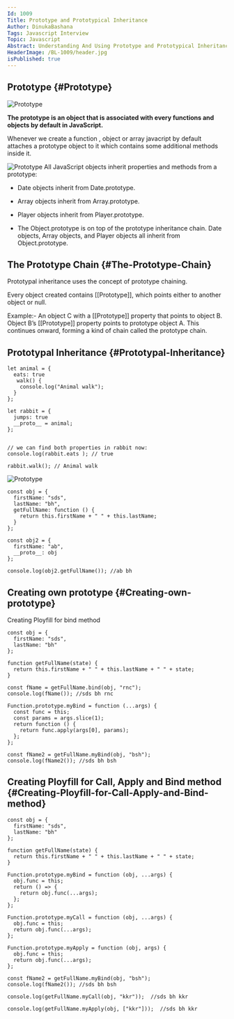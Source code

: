 ```yaml
---
Id: 1009
Title: Prototype and Prototypical Inheritance
Author: DinukaBashana
Tags: Javascript Interview
Topic: Javascript
Abstract: Understanding And Using Prototype and Prototypical Inheritance in JavaScript
HeaderImage: /BL-1009/header.jpg
isPublished: true
---
```


## Prototype {#Prototype}

![Prototype](/BL-1009/object-prototype-empty.svg)

**The prototype is an object that is associated with every functions and objects by default in JavaScript.**

Whenever we create a function , object or array javacript by default attaches a prototype object to it which contains some additional methods inside it.

![Prototype](/BL-1009/proto.png)
All JavaScript objects inherit properties and methods from a prototype:

- Date objects inherit from Date.prototype.
- Array objects inherit from Array.prototype.
- Player objects inherit from Player.prototype.

- The Object.prototype is on top of the prototype inheritance chain. Date objects, Array objects, and Player objects all inherit from Object.prototype.

## The Prototype Chain {#The-Prototype-Chain}

Prototypal inheritance uses the concept of prototype chaining.

Every object created contains [[Prototype]], which points either to another object or null.

Example:-
An object C with a [[Prototype]] property that points to object B. Object B’s [[Prototype]] property points to prototype object A. This continues onward, forming a kind of chain called the prototype chain.

## Prototypal Inheritance {#Prototypal-Inheritance}

```
let animal = {
  eats: true
   walk() {
    console.log("Animal walk");
  }
};

let rabbit = {
  jumps: true
  __proto__ = animal;
};


// we can find both properties in rabbit now:
console.log(rabbit.eats ); // true

rabbit.walk(); // Animal walk

```

![Prototype](/BL-1009/rabbit-animal-object.svg)

```
const obj = {
  firstName: "sds",
  lastName: "bh",
  getFullName: function () {
    return this.firstName + " " + this.lastName;
  }
};

const obj2 = {
  firstName: "ab",
  __proto__: obj
};

console.log(obj2.getFullName()); //ab bh
```

## Creating own prototype {#Creating-own-prototype}

Creating Ployfill for bind method

```
const obj = {
  firstName: "sds",
  lastName: "bh"
};

function getFullName(state) {
  return this.firstName + " " + this.lastName + " " + state;
}

const fName = getFullName.bind(obj, "rnc");
console.log(fName()); //sds bh rnc

Function.prototype.myBind = function (...args) {
  const func = this;
  const params = args.slice(1);
  return function () {
    return func.apply(args[0], params);
  };
};

const fName2 = getFullName.myBind(obj, "bsh");
console.log(fName2()); //sds bh bsh
```

## Creating Ployfill for Call, Apply and Bind method {#Creating-Ployfill-for-Call-Apply-and-Bind-method}

```
const obj = {
  firstName: "sds",
  lastName: "bh"
};

function getFullName(state) {
  return this.firstName + " " + this.lastName + " " + state;
}

Function.prototype.myBind = function (obj, ...args) {
  obj.func = this;
  return () => {
    return obj.func(...args);
  };
};

Function.prototype.myCall = function (obj, ...args) {
  obj.func = this;
  return obj.func(...args);
};

Function.prototype.myApply = function (obj, args) {
  obj.func = this;
  return obj.func(...args);
};

const fName2 = getFullName.myBind(obj, "bsh");
console.log(fName2()); //sds bh bsh

console.log(getFullName.myCall(obj, "kkr"));  //sds bh kkr

console.log(getFullName.myApply(obj, ["kkr"]));  //sds bh kkr
```
